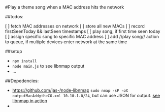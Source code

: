 #Play a theme song when a MAC address hits the network

##todos:

[ ] fetch MAC addresses on network
[ ] store all new MACs
[ ] record firstSeenToday && lastSeen timestamps
[ ] play song, if first time seen today
[ ] assign specific song to specific MAC address
[ ] add //play song// action to queue, if multiple devices enter network at the same time

##setup

- `npm install`
- `node main.js` to see libnmap output
- ...


##Depedencies:

- https://github.com/jas-/node-libnmap `sudo nmap -sP -oX outputMacAddytheCO.xml 10.10.1.0/24`, but can use JSON for output. [see libnmap in action](https://gist.github.com/jas-/eae6b0c6e82a4e072b97)
- 
